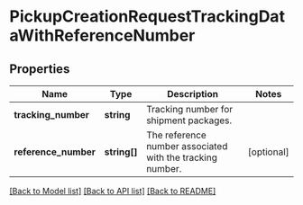 # PickupCreationRequestTrackingDataWithReferenceNumber

## Properties
Name | Type | Description | Notes
------------ | ------------- | ------------- | -------------
**tracking_number** | **string** | Tracking number for shipment packages. | 
**reference_number** | **string[]** | The reference number associated with the tracking number. | [optional] 

[[Back to Model list]](../../README.md#documentation-for-models) [[Back to API list]](../../README.md#documentation-for-api-endpoints) [[Back to README]](../../README.md)


